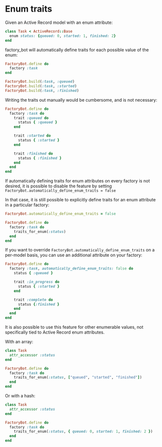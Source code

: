 # Enum traits

Given an Active Record model with an enum attribute:

```rb
class Task < ActiveRecord::Base
  enum status: {queued: 0, started: 1, finished: 2}
end

```

factory\_bot will automatically define traits for each possible value of the
enum:

```rb
FactoryBot.define do
  factory :task
end

FactoryBot.build(:task, :queued)
FactoryBot.build(:task, :started)
FactoryBot.build(:task, :finished)
```

Writing the traits out manually would be cumbersome, and is not necessary:

```rb
FactoryBot.define do
  factory :task do
    trait :queued do
      status { :queued }
    end

    trait :started do
      status { :started }
    end

    trait :finished do
      status { :finished }
    end
  end
end
```

If automatically defining traits for enum attributes on every factory is not
desired, it is possible to disable the feature by setting
`FactoryBot.automatically_define_enum_traits = false`

In that case, it is still possible to explicitly define traits for an enum
attribute in a particular factory:

```rb
FactoryBot.automatically_define_enum_traits = false

FactoryBot.define do
  factory :task do
    traits_for_enum(:status)
  end
end
```

If you want to override `FactoryBot.automatically_define_enum_traits` on a
per-model basis, you can use an additional attribute on your factory:

```rb
FactoryBot.define do
  factory :task, automatically_define_enum_traits: false do
    status { :queued }

    trait :in_progress do
      status { :started }
    end

    trait :complete do
      status {:finished }
    end
  end
end
```

It is also possible to use this feature for other enumerable values, not
specifically tied to Active Record enum attributes.

With an array:

```rb
class Task
  attr_accessor :status
end

FactoryBot.define do
  factory :task do
    traits_for_enum(:status, ["queued", "started", "finished"])
  end
end
```

Or with a hash:

```rb
class Task
  attr_accessor :status
end

FactoryBot.define do
  factory :task do
    traits_for_enum(:status, { queued: 0, started: 1, finished: 2 })
  end
end
```
